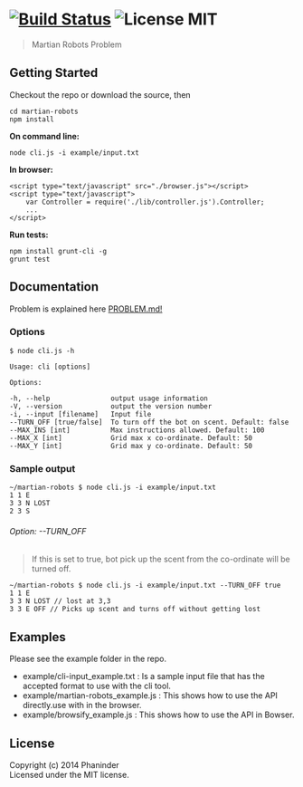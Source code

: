 #  [![Build Status](https://secure.travis-ci.org/pasupulaphani/martian-robots.png?branch=master)](http://travis-ci.org/pasupulaphani/martian-robots) ![License MIT](http://img.shields.io/badge/License-MIT-lightgrey.svg?style=flat)

> Martian Robots Problem


## Getting Started

Checkout the repo or download the source, then

    cd martian-robots
    npm install

**On command line:**

    node cli.js -i example/input.txt

**In browser:**

    <script type="text/javascript" src="./browser.js"></script>
    <script type="text/javascript">
        var Controller = require('./lib/controller.js').Controller;
        ...
    </script>

**Run tests:**

    npm install grunt-cli -g
    grunt test

## Documentation
Problem is explained here [PROBLEM.md!](https://github.com/pasupulaphani/martian-robots/blob/master/PROBLEM.md)

### Options
    $ node cli.js -h
    
    Usage: cli [options]

    Options:
    
    -h, --help               output usage information
    -V, --version            output the version number
    -i, --input [filename]   Input file
    --TURN_OFF [true/false]  To turn off the bot on scent. Default: false
    --MAX_INS [int]          Max instructions allowed. Default: 100
    --MAX_X [int]            Grid max x co-ordinate. Default: 50
    --MAX_Y [int]            Grid max y co-ordinate. Default: 50

### Sample output

    ~/martian-robots $ node cli.js -i example/input.txt 
    1 1 E
    3 3 N LOST
    2 3 S

###### Option: --TURN_OFF
> If this is set to true, bot pick up the scent from the co-ordinate will be turned off.

    ~/martian-robots $ node cli.js -i example/input.txt --TURN_OFF true
    1 1 E
    3 3 N LOST // lost at 3,3
    3 3 E OFF // Picks up scent and turns off without getting lost

## Examples

Please see the example folder in the repo.
- example/cli-input_example.txt : Is a sample input file that has the accepted format to use with the cli tool.
- example/martian-robots_example.js : This shows how to use the API directly.use with in the browser.
- example/browsify_example.js : This shows how to use the API in Bowser.


## License

Copyright (c) 2014 Phaninder  
Licensed under the MIT license.
